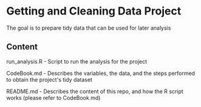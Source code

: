 Getting and Cleaning Data Project
=================================

The goal is to prepare tidy data that can be used for later analysis

Content
-------

run_analysis.R - Script to run the analysis for the project

CodeBook.md - Describes the variables, the data, and the steps performed to obtain the project's tidy dataset

README.md - Describes the content of this repo, and how the R script works (please refer to CodeBook.md)

